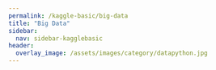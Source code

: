 ```yaml
---
permalink: /kaggle-basic/big-data
title: "Big Data"
sidebar:
  nav: sidebar-kagglebasic
header:
  overlay_image: /assets/images/category/datapython.jpg
---
```

